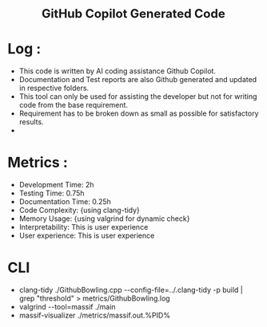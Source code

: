 <p align=center>
    <b><span style="font-size: 24px">GitHub Copilot Generated Code</span></b>
</p>

# Log : 
- This code is written by AI coding assistance Github Copilot.
- Documentation and Test reports are also Github generated and updated in respective folders.
- This tool can only be used for assisting the developer but not for writing code from the base requirement.
- Requirement has to be broken down as small as possible for satisfactory results.
- 

# Metrics :
- Development Time:     2h
- Testing Time:         0.75h
- Documentation Time:   0.25h
- Code Complexity:      {using clang-tidy}
- Memory Usage:         {using valgrind for dynamic check}
- Interpretability:     This is user experience
- User experience:      This is user experience

# CLI
-  clang-tidy  ./GithubBowling.cpp --config-file=../.clang-tidy -p build | grep "threshold" > metrics/GithubBowling.log
-  valgrind --tool=massif ./main
- massif-visualizer ./metrics/massif.out.%PID%